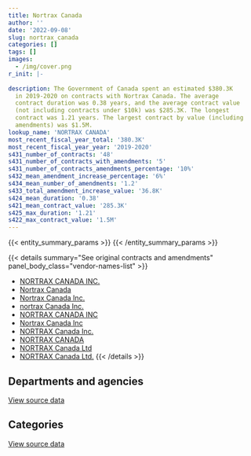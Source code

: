 ```yaml
---
title: Nortrax Canada
author: ''
date: '2022-09-08'
slug: nortrax_canada
categories: []
tags: []
images:
  - /img/cover.png
r_init: |-
  
description: The Government of Canada spent an estimated $380.3K
  in 2019-2020 on contracts with Nortrax Canada. The average
  contract duration was 0.38 years, and the average contract value
  (not including contracts under $10k) was $285.3K. The longest
  contract was 1.21 years. The largest contract by value (including
  amendments) was $1.5M.
lookup_name: 'NORTRAX CANADA'
most_recent_fiscal_year_total: '380.3K'
most_recent_fiscal_year_year: '2019-2020'
s431_number_of_contracts: '48'
s431_number_of_contracts_with_amendments: '5'
s431_number_of_contracts_amendments_percentage: '10%'
s432_mean_amendment_increase_percentage: '6%'
s434_mean_number_of_amendments: '1.2'
s433_total_amendment_increase_value: '36.8K'
s424_mean_duration: '0.38'
s421_mean_contract_value: '285.3K'
s425_max_duration: '1.21'
s422_max_contract_value: '1.5M'
---
```


<script src="/rmarkdown-libs/htmlwidgets/htmlwidgets.js"></script>
<link href="/rmarkdown-libs/datatables-css/datatables-crosstalk.css" rel="stylesheet" />
<script src="/rmarkdown-libs/datatables-binding/datatables.js"></script>
<script src="/rmarkdown-libs/jquery/jquery-3.6.0.min.js"></script>
<link href="/rmarkdown-libs/dt-core-bootstrap/css/dataTables.bootstrap.min.css" rel="stylesheet" />
<link href="/rmarkdown-libs/dt-core-bootstrap/css/dataTables.bootstrap.extra.css" rel="stylesheet" />
<script src="/rmarkdown-libs/dt-core-bootstrap/js/jquery.dataTables.min.js"></script>
<script src="/rmarkdown-libs/dt-core-bootstrap/js/dataTables.bootstrap.min.js"></script>
<link href="/rmarkdown-libs/crosstalk/css/crosstalk.min.css" rel="stylesheet" />
<script src="/rmarkdown-libs/crosstalk/js/crosstalk.min.js"></script>
<script src="/rmarkdown-libs/htmlwidgets/htmlwidgets.js"></script>
<link href="/rmarkdown-libs/datatables-css/datatables-crosstalk.css" rel="stylesheet" />
<script src="/rmarkdown-libs/datatables-binding/datatables.js"></script>
<script src="/rmarkdown-libs/jquery/jquery-3.6.0.min.js"></script>
<link href="/rmarkdown-libs/dt-core-bootstrap/css/dataTables.bootstrap.min.css" rel="stylesheet" />
<link href="/rmarkdown-libs/dt-core-bootstrap/css/dataTables.bootstrap.extra.css" rel="stylesheet" />
<script src="/rmarkdown-libs/dt-core-bootstrap/js/jquery.dataTables.min.js"></script>
<script src="/rmarkdown-libs/dt-core-bootstrap/js/dataTables.bootstrap.min.js"></script>
<link href="/rmarkdown-libs/crosstalk/css/crosstalk.min.css" rel="stylesheet" />
<script src="/rmarkdown-libs/crosstalk/js/crosstalk.min.js"></script>

{{< entity_summary_params >}}
{{< /entity_summary_params >}}

{{< details summary="See original contracts and amendments" panel_body_class="vendor-names-list" >}}
- [NORTRAX CANADA INC.](https://search.open.canada.ca/en/ct/?sort=contract_value_f%20desc&page=1&search_text=%22NORTRAX%20CANADA%20INC.%22)
- [Nortrax Canada](https://search.open.canada.ca/en/ct/?sort=contract_value_f%20desc&page=1&search_text=%22Nortrax%20Canada%22)
- [Nortrax Canada Inc.](https://search.open.canada.ca/en/ct/?sort=contract_value_f%20desc&page=1&search_text=%22Nortrax%20Canada%20Inc.%22)
- [nortrax Canada Inc.](https://search.open.canada.ca/en/ct/?sort=contract_value_f%20desc&page=1&search_text=%22nortrax%20Canada%20Inc.%22)
- [NORTRAX CANADA INC](https://search.open.canada.ca/en/ct/?sort=contract_value_f%20desc&page=1&search_text=%22NORTRAX%20CANADA%20INC%22)
- [Nortrax Canada Inc](https://search.open.canada.ca/en/ct/?sort=contract_value_f%20desc&page=1&search_text=%22Nortrax%20Canada%20Inc%22)
- [NORTRAX Canada Inc.](https://search.open.canada.ca/en/ct/?sort=contract_value_f%20desc&page=1&search_text=%22NORTRAX%20Canada%20Inc.%22)
- [NORTRAX CANADA](https://search.open.canada.ca/en/ct/?sort=contract_value_f%20desc&page=1&search_text=%22NORTRAX%20CANADA%22)
- [NORTRAX Canada Ltd](https://search.open.canada.ca/en/ct/?sort=contract_value_f%20desc&page=1&search_text=%22NORTRAX%20Canada%20Ltd%22)
- [NORTRAX Canada Ltd.](https://search.open.canada.ca/en/ct/?sort=contract_value_f%20desc&page=1&search_text=%22NORTRAX%20Canada%20Ltd.%22)
{{< /details >}}

## Departments and agencies

<div id="htmlwidget-1" style="width:100%;height:auto;" class="datatables html-widget"></div>
<script type="application/json" data-for="htmlwidget-1">{"x":{"style":"bootstrap","filter":"none","vertical":false,"data":[["<a href=\"/departments/aafc-aac/\">Agriculture and Agri-Food Canada<\/a>","<a href=\"/departments/csc-scc/\">Correctional Service of Canada<\/a>","<a href=\"/departments/dfo-mpo/\">Fisheries and Oceans Canada<\/a>","<a href=\"/departments/dnd-mdn/\">National Defence<\/a>","<a href=\"/departments/pc/\">Parks Canada<\/a>","<a href=\"/departments/pwgsc-tpsgc/\">Public Services and Procurement Canada<\/a>","<a href=\"/departments/tc/\">Transport Canada<\/a>"],[null,1070912.16,1170318,7328838.13,1133564.83,null,1175445.54],[24955,null,233815.19,447154.29,121475,134875.68,229905],[null,null,109960.3,270290.22,null,null,null]],"container":"<table class=\"table table-striped table-hover row-border order-column display\">\n  <thead>\n    <tr>\n      <th>Department<\/th>\n      <th>2017-2018<\/th>\n      <th>2018-2019<\/th>\n      <th>2019-2020<\/th>\n    <\/tr>\n  <\/thead>\n<\/table>","options":{"order":[[3,"desc"]],"pageLength":10,"autoWidth":true,"columnDefs":[{"targets":1,"render":"function(data, type, row, meta) {\n    return type !== 'display' ? data : DTWidget.formatCurrency(data, \"$\", 2, 3, \",\", \".\", true, null);\n  }"},{"targets":2,"render":"function(data, type, row, meta) {\n    return type !== 'display' ? data : DTWidget.formatCurrency(data, \"$\", 2, 3, \",\", \".\", true, null);\n  }"},{"targets":3,"render":"function(data, type, row, meta) {\n    return type !== 'display' ? data : DTWidget.formatCurrency(data, \"$\", 2, 3, \",\", \".\", true, null);\n  }"},{"width":"16%","targets":[1,2,3]},{"className":"dt-right","targets":[1,2,3]}],"orderClasses":false}},"evals":["options.columnDefs.0.render","options.columnDefs.1.render","options.columnDefs.2.render"],"jsHooks":[]}</script>
<p class="text-right">
<a href="https://github.com/GoC-Spending/contracts-data/tree/main/data/out/vendors/nortrax_canada/summary_by_fiscal_year_by_department.csv" class="source-data-link btn btn-link">View source data</a>
</p>

## Categories

<div id="htmlwidget-2" style="width:100%;height:auto;" class="datatables html-widget"></div>
<script type="application/json" data-for="htmlwidget-2">{"x":{"style":"bootstrap","filter":"none","vertical":false,"data":[["<a href=\"/categories/office_management/\">Office management<\/a>","<a href=\"/categories/defence/\">Defence<\/a>","<a href=\"/categories/professional_services/\">Professional services<\/a>","<a href=\"/categories/information_technology/\">Information technology<\/a>","<a href=\"/categories/transportation_and_logistics/\">Transportation and logistics<\/a>","<a href=\"/categories/industrial_products_and_services/\">Industrial products and services<\/a>"],[48138,7232678.22,23806.5,163070.3,4311686.74,99698.9],[null,447154.29,null,34100.44,710925.43,null],[null,15666.22,null,null,109960.3,254624]],"container":"<table class=\"table table-striped table-hover row-border order-column display\">\n  <thead>\n    <tr>\n      <th>Category<\/th>\n      <th>2017-2018<\/th>\n      <th>2018-2019<\/th>\n      <th>2019-2020<\/th>\n    <\/tr>\n  <\/thead>\n<\/table>","options":{"order":[[3,"desc"]],"dom":"t","pageLength":30,"autoWidth":true,"columnDefs":[{"targets":1,"render":"function(data, type, row, meta) {\n    return type !== 'display' ? data : DTWidget.formatCurrency(data, \"$\", 2, 3, \",\", \".\", true, null);\n  }"},{"targets":2,"render":"function(data, type, row, meta) {\n    return type !== 'display' ? data : DTWidget.formatCurrency(data, \"$\", 2, 3, \",\", \".\", true, null);\n  }"},{"targets":3,"render":"function(data, type, row, meta) {\n    return type !== 'display' ? data : DTWidget.formatCurrency(data, \"$\", 2, 3, \",\", \".\", true, null);\n  }"},{"width":"16%","targets":[1,2,3]},{"className":"dt-right","targets":[1,2,3]}],"orderClasses":false,"lengthMenu":[10,25,30,50,100]}},"evals":["options.columnDefs.0.render","options.columnDefs.1.render","options.columnDefs.2.render"],"jsHooks":[]}</script>
<p class="text-right">
<a href="https://github.com/GoC-Spending/contracts-data/tree/main/data/out/vendors/nortrax_canada/summary_by_fiscal_year_by_category.csv" class="source-data-link btn btn-link">View source data</a>
</p>
